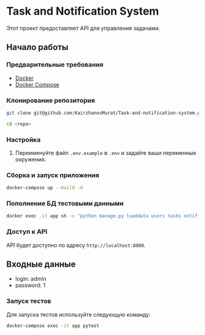 


# Task and Notification System

Этот проект предоставляет API для управления задачами.

## Начало работы

### Предварительные требования

- [Docker](https://docs.docker.com/get-docker/)
- [Docker Compose](https://docs.docker.com/compose/install/)

### Клонирование репозитория

```bash
git clone git@github.com:KairzhanovMurat/Task-and-notification-system.git

cd <repo>
```

### Настройка

1. Переименуйте файл `.env.example` в `.env` и задайте ваши переменные окружения.

### Сборка и запуск приложения

```bash
docker-compose up --build -d
```
### Пополнение БД тестовыми данными

```bash
docker exec -it app sh -c "python manage.py loaddata users tasks notifications"
```


### Доступ к API

API будет доступно по адресу `http://localhost:8000`.

## Входные данные
- login: admin
- password: 1

### Запуск тестов

Для запуска тестов используйте следующую команду:

```bash
docker-compose exec -it app pytest
```


